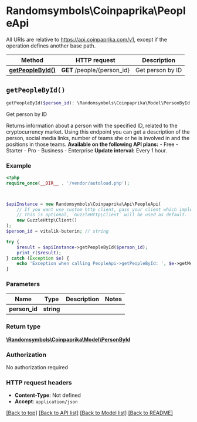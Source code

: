 # Randomsymbols\Coinpaprika\PeopleApi

All URIs are relative to https://api.coinpaprika.com/v1, except if the operation defines another base path.

| Method | HTTP request | Description |
| ------------- | ------------- | ------------- |
| [**getPeopleById()**](PeopleApi.md#getPeopleById) | **GET** /people/{person_id} | Get person by ID |


## `getPeopleById()`

```php
getPeopleById($person_id): \Randomsymbols\Coinpaprika\Model\PersonById
```

Get person by ID

Returns information about a person with the specified ID, related to the cryptocurrency market. Using this endpoint you can get a description of the person, social media links, number of teams she or he is involved in and the positions in those teams.   **Available on the following API plans:** - Free - Starter - Pro - Business - Enterprise  **Update interval:** Every 1 hour.

### Example

```php
<?php
require_once(__DIR__ . '/vendor/autoload.php');



$apiInstance = new Randomsymbols\Coinpaprika\Api\PeopleApi(
    // If you want use custom http client, pass your client which implements `GuzzleHttp\ClientInterface`.
    // This is optional, `GuzzleHttp\Client` will be used as default.
    new GuzzleHttp\Client()
);
$person_id = vitalik-buterin; // string

try {
    $result = $apiInstance->getPeopleById($person_id);
    print_r($result);
} catch (Exception $e) {
    echo 'Exception when calling PeopleApi->getPeopleById: ', $e->getMessage(), PHP_EOL;
}
```

### Parameters

| Name | Type | Description  | Notes |
| ------------- | ------------- | ------------- | ------------- |
| **person_id** | **string**|  | |

### Return type

[**\Randomsymbols\Coinpaprika\Model\PersonById**](../Model/PersonById.md)

### Authorization

No authorization required

### HTTP request headers

- **Content-Type**: Not defined
- **Accept**: `application/json`

[[Back to top]](#) [[Back to API list]](../../README.md#endpoints)
[[Back to Model list]](../../README.md#models)
[[Back to README]](../../README.md)
